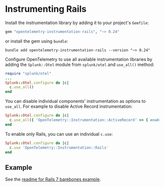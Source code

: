 # Instrumenting Rails

Install the instrumentation library by adding it to your project's `Gemfile`:

``` ruby
gem "opentelemetry-instrumentation-rails", "~> 0.24"
```

or install the gem using `bundle`:

```shell
bundle add opentelemetry-instrumentation-rails --version "~> 0.24"
```

Configure OpenTelemetry to use all available instrumentation libraries by adding the
`Splunk::Otel` module from `splunk/otel` and `use_all()` method:

``` ruby
require "splunk/otel"
...
Splunk::Otel.configure do |c|
  c.use_all()
end
```

You can disable individual components' instrumentation as options to
`use_all`. For example to disable Active Record instrumentation:

``` ruby
Splunk::Otel.configure do |c|
  c.use_all({ 'OpenTelemetry::Instrumentation::ActiveRecord' => { enabled: false } })
end
```

To enable only Rails, you can use an individual `c.use`:

```ruby
Splunk::Otel.configure do |c|
  c.use 'OpenTelemetry::Instrumentation::Rails'
end
```

## Example

See the [readme for Rails 7 barebones example](../examples/rails-7-barebones/README.md).
